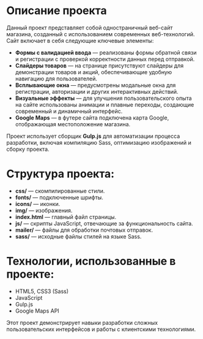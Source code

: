 # Описание проекта

Данный проект представляет собой одностраничный веб-сайт магазина, созданный с использованием современных веб-технологий. Сайт включает в себя следующие ключевые элементы:

- **Формы с валидацией ввода** — реализованы формы обратной связи и регистрации с проверкой корректности данных перед отправкой.
- **Слайдеры товаров** — на странице присутствуют слайдеры для демонстрации товаров и акций, обеспечивающие удобную навигацию для пользователей.
- **Всплывающие окна** — предусмотрены модальные окна для регистрации, авторизации и других интерактивных действий.
- **Визуальные эффекты** — для улучшения пользовательского опыта на сайте использованы анимации и плавные переходы, создающие современный и динамичный интерфейс.
- **Google Maps** — в футере сайта подключена карта Google, отображающая местоположение магазина.

Проект использует сборщик **Gulp.js** для автоматизации процесса разработки, включая компиляцию Sass, оптимизацию изображений и сборку проекта.

# Структура проекта:

- **css/** — скомпилированные стили.
- **fonts/** — подключенные шрифты.
- **icons/** — иконки.
- **img/** — изображения.
- **index.html** — главный файл страницы.
- **js/** — скрипты JavaScript, отвечающие за функциональность сайта.
- **mailer/** — файлы для обработки почтовых отправок.
- **sass/** — исходные файлы стилей на языке Sass.

# Технологии, использованные в проекте:
- HTML5, CSS3 (Sass)
- JavaScript
- Gulp.js
- Google Maps API

Этот проект демонстрирует навыки разработки сложных пользовательских интерфейсов и работы с клиентскими технологиями.
